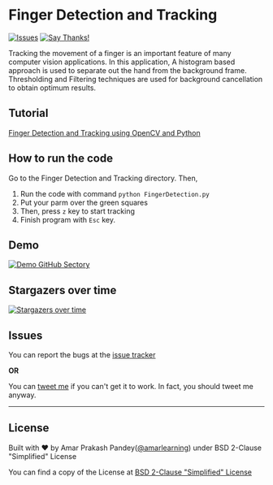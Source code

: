 # Finger Detection and Tracking

[![Issues](https://camo.githubusercontent.com/926d8ca67df15de5bd1abac234c0603d94f66c00/68747470733a2f2f696d672e736869656c64732e696f2f62616467652f636f6e747269627574696f6e732d77656c636f6d652d627269676874677265656e2e7376673f7374796c653d666c6174)](https://github.com/amarlearning/Finger-Detection-and-Tracking/issues)
[![Say Thanks!](https://img.shields.io/badge/SayThanks.io-%E2%98%BC-1EAEDB.svg)](mailto:amar.om1994@gmail.com)

Tracking the movement of a finger is an important feature of many computer vision applications. In this application, A histogram based approach is used to separate out the hand from the background frame. Thresholding and Filtering techniques are used for background cancellation to obtain optimum results.

## Tutorial
[Finger Detection and Tracking using OpenCV and Python](https://www.amarpandey.me/blog/finger-detection-and-tracking-using-opencv-and-python)

## How to run the code
Go to the Finger Detection and Tracking directory.
Then, 

1. Run the code with command `python FingerDetection.py`
2. Put your parm over the green squares
3. Then, press `z` key to start tracking
4. Finish program with `Esc` key.

## Demo
[![Demo GitHub Sectory](https://cdn-images-1.medium.com/max/1040/1*ngmwjSu1gt4mmqhm9JJcpg.jpeg)](https://www.youtube.com/watch?v=P3dUePye_-k)

## Stargazers over time

[![Stargazers over time](https://starchart.cc/amarlearning/Finger-Detection-and-Tracking.svg)](https://starchart.cc/amarlearning/Finger-Detection-and-Tracking)


## Issues

You can report the bugs at the [issue tracker](https://github.com/amarlearning/Finger-Detection-and-Tracking/issues)

**OR**

You can [tweet me](https://twitter.com/iamarpandey) if you can't get it to work. In fact, you should tweet me anyway.

***

## License

Built with ♥ by Amar Prakash Pandey([@amarlearning](http://github.com/amarlearning)) under BSD 2-Clause "Simplified" License

You can find a copy of the License at [BSD 2-Clause "Simplified" License](https://raw.githubusercontent.com/amarlearning/Finger-Detection-and-Tracking/master/LICENSE)
